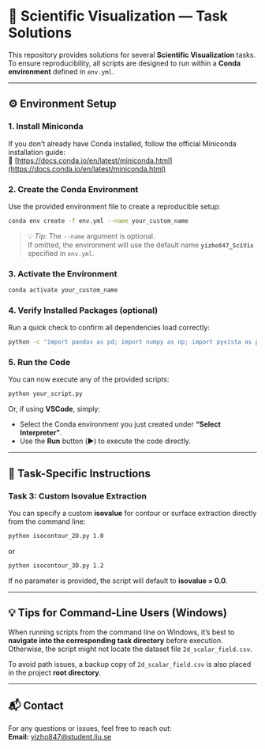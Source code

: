 # 🧭 Scientific Visualization — Task Solutions

This repository provides solutions for several **Scientific Visualization** tasks.  
To ensure reproducibility, all scripts are designed to run within a **Conda environment** defined in `env.yml`.

---

## ⚙️ Environment Setup

### 1. Install Miniconda
If you don’t already have Conda installed, follow the official Miniconda installation guide:  
🔗 [https://docs.conda.io/en/latest/miniconda.html](https://docs.conda.io/en/latest/miniconda.html)

### 2. Create the Conda Environment
Use the provided environment file to create a reproducible setup:
```bash
conda env create -f env.yml --name your_custom_name
```
> 💡 *Tip:* The `--name` argument is optional.  
> If omitted, the environment will use the default name **`yizho847_SciVis`** specified in `env.yml`.

### 3. Activate the Environment
```bash
conda activate your_custom_name
```

### 4. Verify Installed Packages (optional)
Run a quick check to confirm all dependencies load correctly:
```bash
python -c "import pandas as pd; import numpy as np; import pyvista as pv; import scipy as sp; import matplotlib as mp; print('✅ All packages loaded successfully!')"
```

### 5. Run the Code
You can now execute any of the provided scripts:
```bash
python your_script.py
```
Or, if using **VSCode**, simply:
- Select the Conda environment you just created under **“Select Interpreter”**.
- Use the **Run** button (▶️) to execute the code directly.

---

## 🧩 Task-Specific Instructions

### Task 3: Custom Isovalue Extraction
You can specify a custom **isovalue** for contour or surface extraction directly from the command line:
```bash
python isocontour_2D.py 1.0
```
or
```bash
python isocontour_3D.py 1.2
```
If no parameter is provided, the script will default to **isovalue = 0.0**.

---

## 💡 Tips for Command-Line Users (Windows)

When running scripts from the command line on Windows, it’s best to **navigate into the corresponding task directory** before execution.  
Otherwise, the script might not locate the dataset file `2d_scalar_field.csv`.

To avoid path issues, a backup copy of `2d_scalar_field.csv` is also placed in the project **root directory**.

---

## 📬 Contact

For any questions or issues, feel free to reach out:  
**Email:** [yizho847@student.liu.se](mailto:yizho847@student.liu.se)
